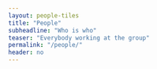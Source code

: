 ```yaml
---
layout: people-tiles
title: "People"
subheadline: "Who is who"
teaser: "Everybody working at the group"
permalink: "/people/"
header: no
---
```

